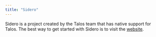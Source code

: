 ```yaml
---
title: "Sidero"
---
```


Sidero is a project created by the Talos team that has native support for Talos.
The best way to get started with Sidero is to visit the [website](https://www.sidero.dev/).
